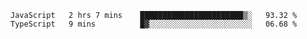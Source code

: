 <!--START_SECTION:waka-->

```text
JavaScript   2 hrs 7 mins    ███████████████████████▒░   93.32 %
TypeScript   9 mins          █▓░░░░░░░░░░░░░░░░░░░░░░░   06.68 %
```

<!--END_SECTION:waka-->


<!--
**Leorio21/Leorio21** is a ✨ _special_ ✨ repository because its `README.md` (this file) appears on your GitHub profile.

Here are some ideas to get you started:

- 🔭 I’m currently working on ...
- 🌱 I’m currently learning ...
- 👯 I’m looking to collaborate on ...
- 🤔 I’m looking for help with ...
- 💬 Ask me about ...
- 📫 How to reach me: ...
- 😄 Pronouns: ...
- ⚡ Fun fact: ...
-->
